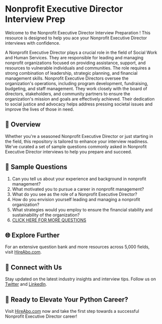 # Nonprofit Executive Director Interview Prep

Welcome to the Nonprofit Executive Director Interview Preparation ! This resource is designed to help you ace your Nonprofit Executive Director interviews with confidence.

A Nonprofit Executive Director plays a crucial role in the field of Social Work and Human Services. They are responsible for leading and managing nonprofit organizations focused on providing assistance, support, and resources to vulnerable individuals and communities. The role requires a strong combination of leadership, strategic planning, and financial management skills. Nonprofit Executive Directors oversee the organization's operations, including program development, fundraising, budgeting, and staff management. They work closely with the board of directors, stakeholders, and community partners to ensure the organization's mission and goals are effectively achieved. Their dedication to social justice and advocacy helps address pressing societal issues and improve the lives of those in need.

## 🚀 Overview

Whether you're a seasoned Nonprofit Executive Director or just starting in the field, this repository is tailored to enhance your interview readiness. We've curated a set of sample questions commonly asked in Nonprofit Executive Director interviews to help you prepare and succeed.

## 📝 Sample Questions

1. Can you tell us about your experience and background in nonprofit management?
2. What motivated you to pursue a career in nonprofit management?
3. What do you see as the role of a Nonprofit Executive Director?
4. How do you envision yourself leading and managing a nonprofit organization?
5. What strategies would you employ to ensure the financial stability and sustainability of the organization?
6. [CLICK HERE FOR MORE QUESTIONS](https://hireabo.com/job/13_3_10/Nonprofit%20Executive%20Director)

## 🌐 Explore Further

For an extensive question bank and more resources across 5,000 fields, visit [HireAbo.com](https://www.hireabo.com).

## 📱 Connect with Us

Stay updated on the latest industry insights and interview tips. Follow us on [Twitter](https://twitter.com/hireabo) and [LinkedIn](https://www.linkedin.com/in/hire-abo-3609972a8/).

## 🚀 Ready to Elevate Your Python Career?

Visit [HireAbo.com](https://www.hireabo.com) now and take the first step towards a successful Nonprofit Executive Director career!